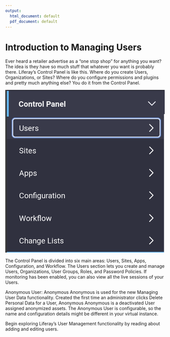 ```yaml
---
output:
  html_document: default
  pdf_document: default
---
```

# Introduction to Managing Users

Ever heard a retailer advertise as a “one stop shop” for anything you want? The idea is they have so much stuff that whatever you want is probably there. Liferay’s Control Panel is like this. Where do you create Users, Organizations, or Sites? Where do you configure permissions and plugins and pretty much anything else? You do it from the Control Panel.

![Figure 1: Administrators can access the Control Panel from the Product Menu.](./img/usrmgmt-control-panel.png "User Management Control Panel")

The Control Panel is divided into six main areas: Users, Sites, Apps, Configuration, and Workflow. The Users section lets you create and manage Users, Organizations, User Groups, Roles, and Password Policies. If monitoring has been enabled, you can also view all the live sessions of your Users.

Anonymous User: Anonymous Anonymous is used for the new Managing User Data functionality. Created the first time an administrator clicks Delete Personal Data for a User, Anonymous Anonymous is a deactivated User assigned anonymized assets. The Anonymous User is configurable, so the name and configuration details might be different in your virtual instance.

Begin exploring Liferay’s User Management functionality by reading about adding and editing users.
